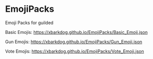 # EmojiPacks
Emoji Packs for guilded

Basic Emojis: https://xbarkdog.github.io/EmojiPacks/Basic_Emoji.json

Gun Emojis: https://xbarkdog.github.io/EmojiPacks/Gun_Emoji.json

Vote Emojis: https://xbarkdog.github.io/EmojiPacks/Vote_Emoji.json
